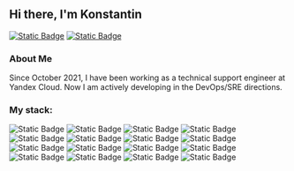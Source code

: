 ## Hi there, I'm Konstantin
[![Static Badge](https://img.shields.io/badge/-LinkedIn-0A66C2?style=flat-square&logo=linkedin)](https://www.linkedin.com/in/thomasgeorgethomas) [![Static Badge](https://img.shields.io/badge/-Gmail-D14836?style=flat-square&logo=gmail&logoColor=white)](mailto:belopukhov.k@gmail.com)

### About Me

Since October 2021, I have been working as a technical support engineer at Yandex Cloud. Now I am actively developing in the DevOps/SRE directions.

### My stack:

![Static Badge](https://img.shields.io/badge/-Python-3776AB?style=flat-square&logo=Python&logoColor=white)
![Static Badge](https://img.shields.io/badge/-FastAPI-009688?style=flat-square&logo=FastAPI&logoColor=white)
![Static Badge](https://img.shields.io/badge/Git-%3F?style=flat-square&logo=Git&logoColor=white&color=F05032)
![Static Badge](https://img.shields.io/badge/Docker-2496ED?style=flat-square&logo=Docker&logoColor=white)
![Static Badge](https://img.shields.io/badge/Ansible-EE0000?style=flat-square&logo=Ansible)
![Static Badge](https://img.shields.io/badge/NGINX-009639?style=flat-square&logo=NGINX)
![Static Badge](https://img.shields.io/badge/-GitLab-FC6D26?style=flat-square&logo=gitlab&color=white)
![Static Badge](https://img.shields.io/badge/-Terraform-844FBA?style=flat-square&logo=Terraform&logoColor=white)
![Static Badge](https://img.shields.io/badge/Packer-02A8EF?style=flat-square&logo=Packer&logoColor=white)
![Static Badge](https://img.shields.io/badge/Vagrant-1868F2?style=flat-square&logo=Vagrant)
![Static Badge](https://img.shields.io/badge/Yandex%20Cloud-5282FF?style=flat-square&logo=YandexCloud&logoColor=white)
![Static Badge](https://img.shields.io/badge/-Kubernetes-326CE5?style=flat-square&logo=kubernetes&logoColor=white)
![Static Badge](https://img.shields.io/badge/Helm-0F1689?style=flat-square&logo=Helm&logoColor=white)
![Static Badge](https://img.shields.io/badge/Grafana-F46800?style=flat-square&logo=Grafana&logoColor=white)
![Static Badge](https://img.shields.io/badge/Prometheus-E6522C?style=flat-square&logo=Prometheus&logoColor=white)
![Static Badge](https://img.shields.io/badge/ArgoCD-EF7B4D?style=flat-square&logo=Argo&color=white)
